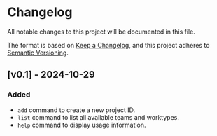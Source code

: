 # Changelog

All notable changes to this project will be documented in this file.

The format is based on [Keep a Changelog](https://keepachangelog.com/en/1.1.0/),
and this project adheres to [Semantic Versioning](https://semver.org/spec/v2.0.0.html).

## [v0.1] - 2024-10-29

### Added

- `add` command to create a new project ID.
- `list` command to list all available teams and worktypes.
- `help` command to display usage information.
